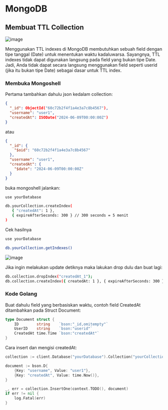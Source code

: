 # MongoDB

## Membuat TTL Collection

![image](https://github.com/user-attachments/assets/91337041-0e8f-46f1-aaf7-f8cfb0c345c8)


Menggunakan TTL indexes di MongoDB membutuhkan sebuah field dengan tipe tanggal (Date) untuk menentukan waktu kadaluwarsa. Sayangnya, TTL indexes tidak dapat digunakan langsung pada field yang bukan tipe Date. Jadi, Anda tidak dapat secara langsung menggunakan field seperti userid (jika itu bukan tipe Date) sebagai dasar untuk TTL index.

### Membuka Mongoshell
Pertama tambahkan dahulu json kedalam collection:
```json
{
  "_id": ObjectId("60c72b2f4f1a4e3a7c8b4567"),
  "username": "user1",
  "createdAt": ISODate("2024-06-09T00:00:00Z")
}
```
atau
```json
{
  "_id": {
    "$oid": "60c72b2f4f1a4e3a7c8b4567"
  },
  "username": "user1",
  "createdAt": {
    "$date": "2024-06-09T00:00:00Z"
  }
}

```
buka mongoshell jalankan:
```sh
use yourDatabase

db.yourCollection.createIndex(
   { "createdAt": 1 },
   { expireAfterSeconds: 300 } // 300 seconds = 5 menit
)
```
Cek hasilnya
```sh
use yourDatabase

db.yourCollection.getIndexes()
```
![image](https://github.com/awangga/nopanel/assets/11188109/400b3d79-b557-4002-80a3-762a8c48e528)  

Jika ingin melakukan update detiknya maka lakukan drop dulu dan buat lagi:

```sh
db.collection.dropIndex("createdAt_1");
db.collection.createIndex({ createdAt: 1 }, { expireAfterSeconds: 300 });
```

### Kode Golang
Buat dahulu field yang berbasiskan waktu, contoh field CreatedAt ditambahkan pada Struct Document:
```go
type Document struct {
    ID        string    `bson:"_id,omitempty"`
    UserID    string    `bson:"userid"`
    CreatedAt time.Time `bson:"createdAt"`
}
```
Cara insert dan mengisi createdAt:
```go
collection := client.Database("yourDatabase").Collection("yourCollection")

document := bson.D{
    {Key: "username", Value: "user1"},
    {Key: "createdAt", Value: time.Now()},
}

_, err = collection.InsertOne(context.TODO(), document)
if err != nil {
    log.Fatal(err)
}
```
